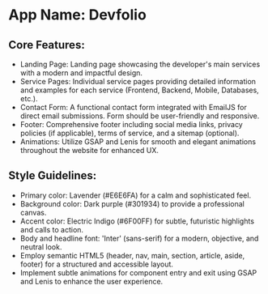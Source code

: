 # **App Name**: Devfolio

## Core Features:

- Landing Page: Landing page showcasing the developer's main services with a modern and impactful design.
- Service Pages: Individual service pages providing detailed information and examples for each service (Frontend, Backend, Mobile, Databases, etc.).
- Contact Form: A functional contact form integrated with EmailJS for direct email submissions. Form should be user-friendly and responsive.
- Footer: Comprehensive footer including social media links, privacy policies (if applicable), terms of service, and a sitemap (optional).
- Animations: Utilize GSAP and Lenis for smooth and elegant animations throughout the website for enhanced UX.

## Style Guidelines:

- Primary color: Lavender (#E6E6FA) for a calm and sophisticated feel.
- Background color: Dark purple (#301934) to provide a professional canvas.
- Accent color: Electric Indigo (#6F00FF) for subtle, futuristic highlights and calls to action.
- Body and headline font: 'Inter' (sans-serif) for a modern, objective, and neutral look.
- Employ semantic HTML5 (header, nav, main, section, article, aside, footer) for a structured and accessible layout.
- Implement subtle animations for component entry and exit using GSAP and Lenis to enhance the user experience.
